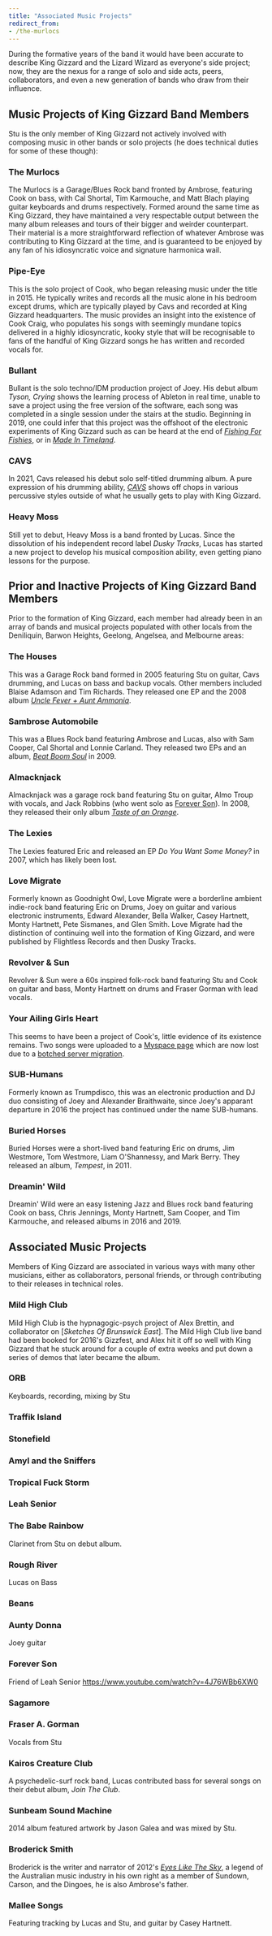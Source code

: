 ```yaml
---
title: "Associated Music Projects"
redirect_from:
- /the-murlocs
---
```


During the formative years of the band it would have been accurate to describe King Gizzard and the Lizard Wizard as everyone's side project; now, they are the nexus for a range of solo and side acts, peers, collaborators, and even a new generation of bands who draw from their influence.

## Music Projects of King Gizzard Band Members

Stu is the only member of King Gizzard not actively involved with composing music in other bands or solo projects (he does technical duties for some of these though):

### The Murlocs  
The Murlocs is a Garage/Blues Rock band fronted by Ambrose, featuring Cook on bass, with Cal Shortal, Tim Karmouche, and Matt Blach playing guitar keyboards and drums respectively. Formed around the same time as King Gizzard, they have maintained a very respectable output between the many album releases and tours of their bigger and weirder counterpart. Their material is a more straightforward reflection of whatever Ambrose was contributing to King Gizzard at the time, and is guaranteed to be enjoyed by any fan of his idiosyncratic voice and signature harmonica wail.

### Pipe-Eye  
This is the solo project of Cook, who began releasing music under the title in 2015. He typically writes and records all the music alone in his bedroom except drums, which are typically played by Cavs and recorded at King Gizzard headquarters. The music provides an insight into the existence of Cook Craig, who populates his songs with seemingly mundane topics delivered in a highly idiosyncratic, kooky style that will be recognisable to fans of the handful of King Gizzard songs he has written and recorded vocals for.

### Bullant  
Bullant is the solo techno/IDM production project of Joey. His debut album _Tyson, Crying_ shows the learning process of Ableton in real time, unable to save a project using the free version of the software, each song was completed in a single session under the stairs at the studio. Beginning in 2019, one could infer that this project was the offshoot of the electronic experiments of King Gizzard such as can be heard at the end of [_Fishing For Fishies_](https://kglw.net/releases/fishing-for-fishies), or in [_Made In Timeland_](https://kglw.net/releases/made-in-timeland).

### CAVS
In 2021, Cavs released his debut solo self-titled drumming album. A pure expression of his drumming ability, [_CAVS_](https://www.discogs.com/master/2280727-Cavs-Cavs) shows off chops in various percussive styles outside of what he usually gets to play with King Gizzard.

### Heavy Moss  
Still yet to debut, Heavy Moss is a band fronted by Lucas. Since the dissolution of his independent record label _Dusky Tracks_, Lucas has started a new project to develop his musical composition ability, even getting piano lessons for the purpose.

## Prior and Inactive Projects of King Gizzard Band Members  

Prior to the formation of King Gizzard, each member had already been in an array of bands and musical projects populated with other locals from the Deniliquin, Barwon Heights, Geelong, Angelsea, and Melbourne areas:

### The Houses  
This was a Garage Rock band formed in 2005 featuring Stu on guitar, Cavs drumming, and Lucas on bass and backup vocals. Other members included Blaise Adamson and Tim Richards. They released one EP and the 2008 album [_Uncle Fever + Aunt Ammonia_](https://www.youtube.com/watch?v=5vaWolGUpro).

### Sambrose Automobile  
This was a Blues Rock band featuring Ambrose and Lucas, also with Sam Cooper, Cal Shortal and Lonnie Carland. They released two EPs and an album, [_Beat Boom Soul_](https://www.youtube.com/watch?v=OrfVJicYwuo) in 2009.

### Almacknjack  
Almacknjack was a garage rock band featuring Stu on guitar, Almo Troup with vocals, and Jack Robbins (who went solo as [Forever Son](#forever-son)). In 2008, they released their only album [_Taste of an Orange_](https://www.youtube.com/watch?v=PJMCC1Ommms&t=684s).

### The Lexies  
The Lexies featured Eric and released an EP _Do You Want Some Money?_ in 2007, which has likely been lost.

### Love Migrate  
Formerly known as Goodnight Owl, Love Migrate were a borderline ambient indie-rock band featuring Eric on Drums, Joey on guitar and various electronic instruments, Edward Alexander, Bella Walker, Casey Hartnett, Monty Hartnett, Pete Sismanes, and Glen Smith. Love Migrate had the distinction of continuing well into the formation of King Gizzard, and were published by Flightless Records and then Dusky Tracks.

### Revolver & Sun  
Revolver & Sun were a 60s inspired folk-rock band featuring Stu and Cook on guitar and bass, Monty Hartnett on drums and Fraser Gorman with lead vocals.

### Your Ailing Girls Heart  
This seems to have been a project of Cook's, little evidence of its existence remains. Two songs were uploaded to a [Myspace page](https://myspace.com/yourailinggirlsheart) which are now lost due to a [botched server migration](https://arstechnica.com/information-technology/2019/03/myspace-apparently-lost-12-years-worth-of-music-and-almost-no-one-noticed/).

### SUB-Humans
Formerly known as Trumpdisco, this was an electronic production and DJ duo consisting of Joey and Alexander Braithwaite, since Joey's apparant departure in 2016 the project has continued under the name SUB-humans.

### Buried Horses
Buried Horses were a short-lived band featuring Eric on drums, Jim Westmore, Tom Westmore, Liam O'Shannessy, and Mark Berry. They released an album, _Tempest_, in 2011. 

### Dreamin' Wild
Dreamin' Wild were an easy listening Jazz and Blues rock band featuring Cook on bass, Chris Jennings, Monty Hartnett, Sam Cooper, and Tim Karmouche, and released albums in 2016 and 2019.

## Associated Music Projects  
Members of King Gizzard are associated in various ways with many other musicians, either as collaborators, personal friends, or through contributing to their releases in technical roles.

### Mild High Club
Mild High Club is the hypnagogic-psych project of Alex Brettin, and collaborator on [_Sketches Of Brunswick East_]. The Mild High Club live band had been booked for 2016's Gizzfest, and Alex hit it off so well with King Gizzard that he stuck around for a couple of extra weeks and put down a series of demos that later became the album.

### ORB  
Keyboards, recording, mixing by Stu

### Traffik Island

### Stonefield

### Amyl and the Sniffers

### Tropical Fuck Storm

### Leah Senior  

### The Babe Rainbow  
Clarinet from Stu on debut album.

### Rough River  
Lucas on Bass

### Beans

### Aunty Donna
Joey guitar

### Forever Son  
Friend of Leah Senior
https://www.youtube.com/watch?v=4J76WBb6XW0

### Sagamore  

### Fraser A. Gorman  
Vocals from Stu

### Kairos Creature Club
A psychedelic-surf rock band, Lucas contributed bass for several songs on their debut album, _Join The Club_.

### Sunbeam Sound Machine  
2014 album featured artwork by Jason Galea and was mixed by Stu.

### Broderick Smith  
Broderick is the writer and narrator of 2012's [_Eyes Like The Sky_](https://kglw.net/releases/eyes-like-the-sky), a legend of the Australian music industry in his own right as a member of Sundown, Carson, and the Dingoes, he is also Ambrose's father.

### Mallee Songs  
Featuring tracking by Lucas and Stu, and guitar by Casey Hartnett.
